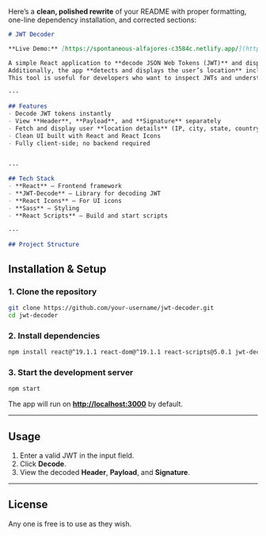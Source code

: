 Here’s a **clean, polished rewrite** of your README with proper formatting, one-line dependency installation, and corrected sections:

```markdown
# JWT Decoder

**Live Demo:** [https://spontaneous-alfajores-c3584c.netlify.app/](https://spontaneous-alfajores-c3584c.netlify.app/)

A simple React application to **decode JSON Web Tokens (JWT)** and display their payload in a readable format.  
Additionally, the app **detects and displays the user’s location** including IP, city, state/province, country, and country flag.  
This tool is useful for developers who want to inspect JWTs and understand user location for debugging or testing purposes.

---

## Features
- Decode JWT tokens instantly  
- View **Header**, **Payload**, and **Signature** separately  
- Fetch and display user **location details** (IP, city, state, country, flag)  
- Clean UI built with React and React Icons  
- Fully client-side; no backend required  


---

## Tech Stack
- **React** – Frontend framework  
- **JWT-Decode** – Library for decoding JWT  
- **React Icons** – For UI icons  
- **Sass** – Styling  
- **React Scripts** – Build and start scripts  

---

## Project Structure
```

## Installation & Setup

### 1. Clone the repository
```bash
git clone https://github.com/your-username/jwt-decoder.git
cd jwt-decoder
````

### 2. Install dependencies

```bash
npm install react@^19.1.1 react-dom@^19.1.1 react-scripts@5.0.1 jwt-decode@^4.0.0 react-icons@^5.5.0 web-vitals@^2.1.4 @testing-library/dom@^10.4.1 @testing-library/jest-dom@^6.8.0 @testing-library/react@^16.3.0 @testing-library/user-event@^13.5.0 sass@^1.91.0
```

### 3. Start the development server

```bash
npm start
```

The app will run on **[http://localhost:3000](http://localhost:3000)** by default.

---

## Usage

1. Enter a valid JWT in the input field.
2. Click **Decode**.
3. View the decoded **Header**, **Payload**, and **Signature**.

---

## License
Any one is free is to use as they wish.
